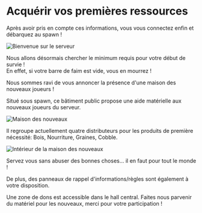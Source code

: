 # Acquérir vos premières ressources

Après avoir pris en compte ces informations, vous vous connectez enfin et débarquez au spawn !

![Bienvenue sur le serveur](../.gitbook/assets/ressources1.jpg)

Nous allons désormais chercher le minimum requis pour votre début de survie !  
En effet, si votre barre de faim est vide, vous en mourrez !

Nous sommes ravi de vous annoncer la présence d'une maison des nouveaux joueurs !

Situé sous spawn, ce bâtiment public propose une aide matérielle aux nouveaux joueurs du serveur.

![Maison des nouveaux](../.gitbook/assets/ressources2.jpg)

Il regroupe actuellement quatre distributeurs pour les produits de première nécessité: Bois, Nourriture, Graines, Cobble.

![Int&#xE9;rieur de la maison des nouveaux](../.gitbook/assets/ressources3.jpg)

Servez vous sans abuser des bonnes choses... il en faut pour tout le monde !

De plus, des panneaux de rappel d'informations/règles sont également à votre disposition.

Une zone de dons est accessible dans le hall central. Faites nous parvenir du matériel pour les nouveaux, merci pour votre participation !


